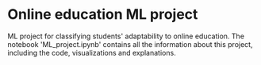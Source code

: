 # Online education ML project
ML project for classifying students' adaptability to online education. 
The notebook 'ML_project.ipynb' contains all the information about this project, including the code, visualizations and explanations.
